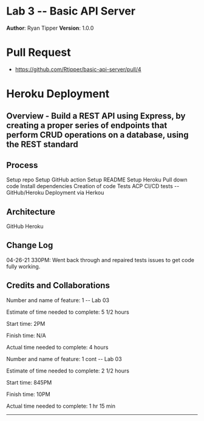 # Lab 3  -- Basic API Server


**Author**: Ryan Tipper
**Version**: 1.0.0

# Pull Request
-  https://github.com/Rtipper/basic-api-server/pull/4

# Heroku Deployment


## Overview - Build a REST API using Express, by creating a proper series of endpoints that perform CRUD operations on a database, using the REST standard


## Process
Setup repo
Setup GitHub action
Setup README
Setup Heroku
Pull down code
Install dependencies
Creation of code
Tests
ACP
CI/CD tests -- GitHub/Heroku
Deployment via Herkou

## Architecture
GitHub
Heroku

## Change Log
04-26-21 330PM: Went back through and repaired tests issues to get code fully working.

## Credits and Collaborations

Number and name of feature: 1 -- Lab 03

Estimate of time needed to complete: 5 1/2 hours

Start time: 2PM

Finish time: N/A

Actual time needed to complete: 4 hours

Number and name of feature: 1 cont -- Lab 03

Estimate of time needed to complete: 2 1/2 hours

Start time: 845PM

Finish time: 10PM

Actual time needed to complete: 1 hr 15 min

----------
